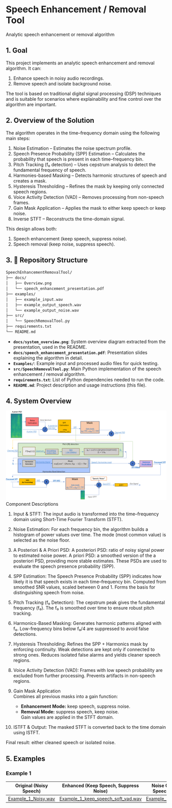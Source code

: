 # Speech Enhancement / Removal Tool
Analytic speech enhancement or removal algorithm


## 1. Goal
This project implements an analytic speech enhancement and removal algorithm.
It can:
1. Enhance speech in noisy audio recordings.
2. Remove speech and isolate background noise.

The tool is based on traditional digital signal processing (DSP) techniques and is suitable for scenarios where explainability and fine control over the algorithm are important.


## 2. Overview of the Solution
The algorithm operates in the time–frequency domain using the following main steps:
1. Noise Estimation – Estimates the noise spectrum profile.
2. Speech Presence Probability (SPP) Estimation – Calculates the probability that speech is present in each time–frequency bin.
3. Pitch Tracking (f₀ detection) – Uses cepstrum analysis to detect the fundamental frequency of speech.
4. Harmonies-based Masking – Detects harmonic structures of speech and creates a mask.
5. Hysteresis Thresholding – Refines the mask by keeping only connected speech regions.
6. Voice Activity Detection (VAD) – Removes processing from non-speech frames.
7. Gain Mask Application – Applies the mask to either keep speech or keep noise.
8. Inverse STFT – Reconstructs the time-domain signal.

This design allows both:
1. Speech enhancement (keep speech, suppress noise).
2. Speech removal (keep noise, suppress speech).


## 3. 📂 Repository Structure
```bash
SpeechEnhancementRemovalTool/
├── docs/
│   ├── Overview.png
│   └── speech_enhancement_presentation.pdf
├── examples/
│   ├── example_input.wav
│   ├── example_output_speech.wav
│   └── example_output_noise.wav
├── src/
│   └── SpeechRemovalTool.py
├── requirements.txt
└── README.md
```
* **`docs/system_overview.png`**: System overview diagram extracted from the presentation, used in the README.
* **`docs/speech_enhancement_presentation.pdf`**: Presentation slides explaining the algorithm in detail.
* **`Examples/`**: Example input and processed audio files for quick testing.
* **`src/SpeechRemovalTool.py`**: Main Python implementation of the speech enhancement / removal algorithm.
* **`requirements.txt`**: List of Python dependencies needed to run the code.
* **`README.md`**: Project description and usage instructions (this file).

## 4. System Overview
![System Overview](docs/Overview.png)
Component Descriptions
1. Input & STFT: The input audio is transformed into the time–frequency domain using Short-Time Fourier Transform (STFT).

2. Noise Estimation: For each frequency bin, the algorithm builds a histogram of power values over time.
The mode (most common value) is selected as the noise floor.

3. A Posteriori & A Priori PSD: 
A posteriori PSD: ratio of noisy signal power to estimated noise power.
A priori PSD: a smoothed version of the a posteriori PSD, providing more stable estimates.
These PSDs are used to evaluate the speech presence probability (SPP).

4. SPP Estimation: The Speech Presence Probability (SPP) indicates how likely it is that speech exists in each time–frequency bin.
Computed from smoothed SNR values, scaled between 0 and 1. Forms the basis for distinguishing speech from noise.

5. Pitch Tracking (f₀ Detection): The cepstrum peak gives the fundamental frequency (f₀). The f₀ is smoothed over time to ensure robust pitch tracking.

6. Harmonics-Based Masking: Generates harmonic patterns aligned with f₀. Low-frequency bins below f₀/4 are suppressed to avoid false detections.

7. Hysteresis Thresholding: Refines the SPP + Harmonics mask by enforcing continuity. Weak detections are kept only if connected to strong ones.
Reduces isolated false alarms and yields cleaner speech regions.

8. Voice Activity Detection (VAD): Frames with low speech probability are excluded from further processing. Prevents artifacts in non-speech regions.

9. Gain Mask Application  
   Combines all previous masks into a gain function:
   - **Enhancement Mode:** keep speech, suppress noise.  
   - **Removal Mode:** suppress speech, keep noise.  
   Gain values are applied in the STFT domain.
10. ISTFT & Output: The masked STFT is converted back to the time domain using ISTFT.

Final result: either cleaned speech or isolated noise.


## 5. Examples
### Example 1
| Original (Noisy Speech) | Enhanced (Keep Speech, Suppress Noise) | Noise Only (Suppress Speech, Keep Noise) |
|--------------------------|----------------------------------------|------------------------------------------|
| [Example_1_Noisy.wav](examples/Example_1_Noisy.wav) | [Example_1_keep_speech_soft_vad.wav](examples/Example_1_keep_speech_soft_vad.wav) | [Example_1_keep_noise.wav](examples/Example_1_keep_noise.wav) |
